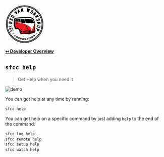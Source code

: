 ![Logo](img/logo.png "Logo")

**[↤ Developer Overview](../README.md#developer-overview)**

`sfcc help`
---

> Get Help when you need it

![demo](https://sfcc-cli.s3.amazonaws.com/help.gif)

You can get help at any time by running:

```bash
sfcc help
```

You can get help on a specific command by just adding `help` to the end of the command:

```bash
sfcc log help
sfcc remote help
sfcc setup help
sfcc watch help
```
